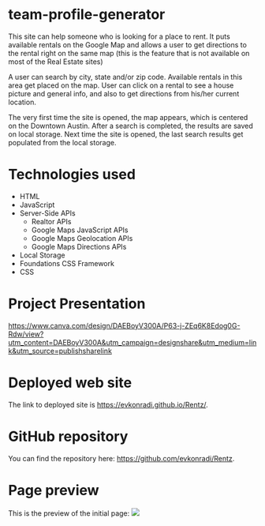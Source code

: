 # team-profile-generator

This site can help someone who is looking for a place to rent. It puts available rentals on the Google Map and 
allows a user to get directions to the rental right on the same map (this is the feature that is not available on most of the Real Estate sites)

A user can search by city, state and/or zip code. Available rentals in this area get placed on the map. User can click on a rental to see a house picture and general info, and also to get directions from his/her current location. 

The very first time the site is opened, the map appears, which is centered on the Downtown Austin. After a search is completed, the results are saved on local storage. Next time the site is opened, the last search results get populated from the local storage.

# Technologies used

* HTML
* JavaScript
* Server-Side APIs 
    * Realtor APIs 
    * Google Maps JavaScript APIs
    * Google Maps Geolocation APIs
    * Google Maps Directions APIs
* Local Storage
* Foundations CSS Framework
* CSS

# Project Presentation

https://www.canva.com/design/DAEBoyV300A/P63-j-ZEq6K8Edog0G-Rdw/view?utm_content=DAEBoyV300A&utm_campaign=designshare&utm_medium=link&utm_source=publishsharelink

# Deployed web site

The link to deployed site is https://evkonradi.github.io/Rentz/.

# GitHub repository

You can find the repository here: https://github.com/evkonradi/Rentz.

# Page preview

This is the preview of the initial page:
<img src="./assets/img/SitePreview.JPG">